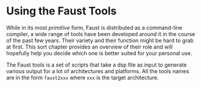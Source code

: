 # Using the Faust Tools

While in its most *primitive* form, Faust is distributed as a command-line 
compiler, a wide range of tools have been developed around it in the course of 
the past few years. Their variety and their function might be hard to grab at 
first. This sort chapter provides an overview of their role and will hopefully 
help you decide which one is better suited for your personal use. 

The Faust tools is a set of scripts that take a dsp file as input to generate various output for a lot of architectures and platforms. All the tools names are in the form `faust2xxx` where `xxx` is the target architecture.




